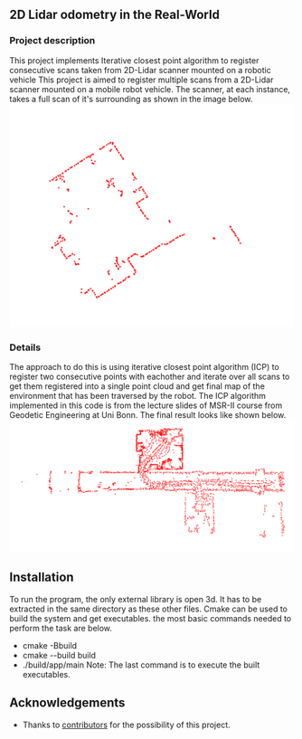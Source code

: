 ## 2D Lidar odometry in the Real-World
### Project description

This project implements Iterative closest point algorithm to register consecutive scans taken from 2D-Lidar scanner mounted on a robotic vehicle
This project is aimed to register multiple scans from a 2D-Lidar scanner mounted on a mobile robot vehicle. The scanner, at each instance, takes a full scan of it's surrounding as shown in the image below.
![Single scan](/results/single_scan.png)
### Details

The approach to do this is using iterative closest point algorithm (ICP) to register two consecutive points with eachother and iterate over all scans to get them registered into a single point cloud and get final map of the environment that has been traversed by the robot. The ICP algorithm implemented in this code is from the lecture slides of MSR-II course from Geodetic Engineering at Uni Bonn. The final result looks like shown below. 
![Registered scans](/results/registered_scans.png)


## Installation
To run the program, the only external library is open 3d. It has to be extracted in the same directory as these other files. Cmake can be used to build the system and get executables. the most basic commands needed to perform the task are below.
* cmake -Bbuild
* cmake --build build
* ./build/app/main
Note: The last command is to execute the built executables.

## Acknowledgements

- Thanks to [contributors](https://github.com/a-talh/2d_Lidar_odometry/graphs/contributors) for the possibility of this project. 